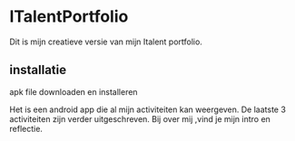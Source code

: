 # ITalentPortfolio
Dit is mijn creatieve versie van mijn Italent portfolio.

## installatie
apk file downloaden en installeren

Het is een android app die al mijn activiteiten kan weergeven.
De laatste 3 activiteiten zijn verder uitgeschreven.
Bij over mij ,vind je mijn intro en reflectie.

